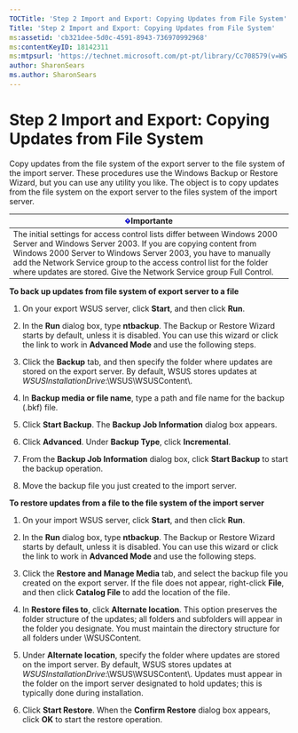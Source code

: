 ```yaml
---
TOCTitle: 'Step 2 Import and Export: Copying Updates from File System'
Title: 'Step 2 Import and Export: Copying Updates from File System'
ms:assetid: 'cb321dee-5d0c-4591-8943-736970992968'
ms:contentKeyID: 18142311
ms:mtpsurl: 'https://technet.microsoft.com/pt-pt/library/Cc708579(v=WS.10)'
author: SharonSears
ms.author: SharonSears
---
```


Step 2 Import and Export: Copying Updates from File System
==========================================================

Copy updates from the file system of the export server to the file system of the import server. These procedures use the Windows Backup or Restore Wizard, but you can use any utility you like. The object is to copy updates from the file system on the export server to the files system of the import server.

| ![](/security-updates/images/Cc708579.Important(WS.10).gif)Importante                                                                                                                                                                                                                                                                          |
|-----------------------------------------------------------------------------------------------------------------------------------------------------------------------------------------------------------------------------------------------------------------------------------------------------------------------------------------------------------|
| The initial settings for access control lists differ between Windows 2000 Server and Windows Server 2003. If you are copying content from Windows 2000 Server to Windows Server 2003, you have to manually add the Network Service group to the access control list for the folder where updates are stored. Give the Network Service group Full Control. |

**To back up updates from file system of export server to a file**
1.  On your export WSUS server, click **Start**, and then click **Run**.

2.  In the **Run** dialog box, type **ntbackup**. The Backup or Restore Wizard starts by default, unless it is disabled. You can use this wizard or click the link to work in **Advanced Mode** and use the following steps.

3.  Click the **Backup** tab, and then specify the folder where updates are stored on the export server. By default, WSUS stores updates at *WSUSInstallationDrive*:\\WSUS\\WSUSContent\\.

4.  In **Backup media or file name**, type a path and file name for the backup (.bkf) file.

5.  Click **Start Backup**. The **Backup Job Information** dialog box appears.

6.  Click **Advanced**. Under **Backup Type**, click **Incremental**.

7.  From the **Backup Job Information** dialog box, click **Start Backup** to start the backup operation.

8.  Move the backup file you just created to the import server.

**To restore updates from a file to the file system of the import server**
1.  On your import WSUS server, click **Start**, and then click **Run**.

2.  In the **Run** dialog box, type **ntbackup**. The Backup or Restore Wizard starts by default, unless it is disabled. You can use this wizard or click the link to work in **Advanced Mode** and use the following steps.

3.  Click the **Restore and Manage Media** tab, and select the backup file you created on the export server. If the file does not appear, right-click **File**, and then click **Catalog File** to add the location of the file.

4.  In **Restore files to**, click **Alternate location**. This option preserves the folder structure of the updates; all folders and subfolders will appear in the folder you designate. You must maintain the directory structure for all folders under \\WSUSContent.

5.  Under **Alternate location**, specify the folder where updates are stored on the import server. By default, WSUS stores updates at *WSUSInstallationDrive*:\\WSUS\\WSUSContent\\. Updates must appear in the folder on the import server designated to hold updates; this is typically done during installation.

6.  Click **Start Restore**. When the **Confirm Restore** dialog box appears, click **OK** to start the restore operation.
